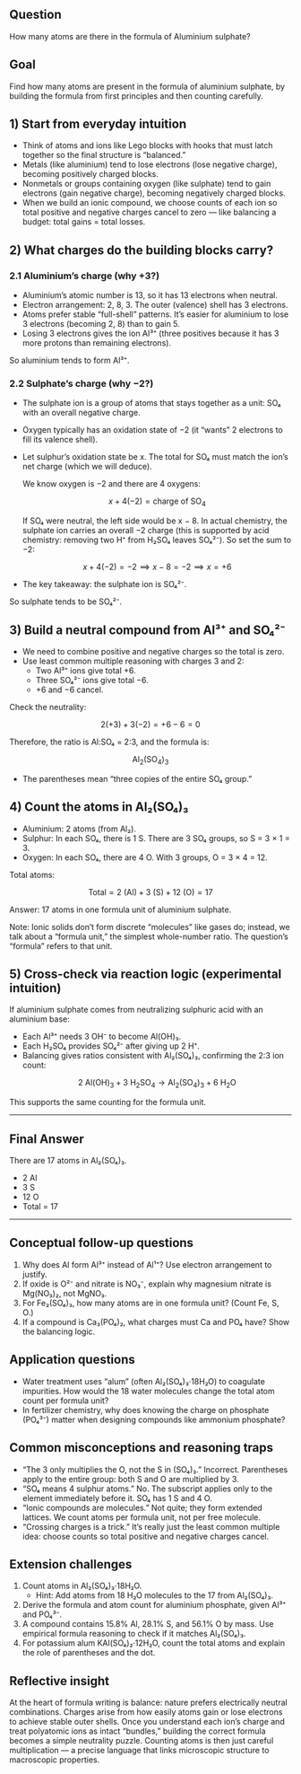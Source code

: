 ## Question
How many atoms are there in the formula of Aluminium sulphate?

## Goal
Find how many atoms are present in the formula of aluminium sulphate, by building the formula from first principles and then counting carefully.

## 1) Start from everyday intuition
- Think of atoms and ions like Lego blocks with hooks that must latch together so the final structure is “balanced.”
- Metals (like aluminium) tend to lose electrons (lose negative charge), becoming positively charged blocks.
- Nonmetals or groups containing oxygen (like sulphate) tend to gain electrons (gain negative charge), becoming negatively charged blocks.
- When we build an ionic compound, we choose counts of each ion so total positive and negative charges cancel to zero — like balancing a budget: total gains = total losses.

## 2) What charges do the building blocks carry?

### 2.1 Aluminium’s charge (why +3?)
- Aluminium’s atomic number is 13, so it has 13 electrons when neutral.
- Electron arrangement: 2, 8, 3. The outer (valence) shell has 3 electrons.
- Atoms prefer stable “full-shell” patterns. It’s easier for aluminium to lose 3 electrons (becoming 2, 8) than to gain 5.
- Losing 3 electrons gives the ion Al³⁺ (three positives because it has 3 more protons than remaining electrons).

So aluminium tends to form Al³⁺.

### 2.2 Sulphate’s charge (why −2?)
- The sulphate ion is a group of atoms that stays together as a unit: SO₄ with an overall negative charge.
- Oxygen typically has an oxidation state of −2 (it “wants” 2 electrons to fill its valence shell).
- Let sulphur’s oxidation state be x. The total for SO₄ must match the ion’s net charge (which we will deduce).
  
  We know oxygen is −2 and there are 4 oxygens:
  ```math
  x + 4(-2) = \text{charge of SO}_4
  ```
  If SO₄ were neutral, the left side would be x − 8. In actual chemistry, the sulphate ion carries an overall −2 charge (this is supported by acid chemistry: removing two H⁺ from H₂SO₄ leaves SO₄²⁻). So set the sum to −2:
  ```math
  x + 4(-2) = -2 \implies x - 8 = -2 \implies x = +6
  ```
- The key takeaway: the sulphate ion is SO₄²⁻.

So sulphate tends to be SO₄²⁻.

## 3) Build a neutral compound from Al³⁺ and SO₄²⁻
- We need to combine positive and negative charges so the total is zero.
- Use least common multiple reasoning with charges 3 and 2:
  - Two Al³⁺ ions give total +6.
  - Three SO₄²⁻ ions give total −6.
  - +6 and −6 cancel.

Check the neutrality:
```math
2(+3) + 3(-2) = +6 - 6 = 0
```

Therefore, the ratio is Al:SO₄ = 2:3, and the formula is:
```math
\text{Al}_2(\text{SO}_4)_3
```
- The parentheses mean “three copies of the entire SO₄ group.”

## 4) Count the atoms in Al₂(SO₄)₃
- Aluminium: 2 atoms (from Al₂).
- Sulphur: In each SO₄, there is 1 S. There are 3 SO₄ groups, so S = 3 × 1 = 3.
- Oxygen: In each SO₄, there are 4 O. With 3 groups, O = 3 × 4 = 12.

Total atoms:
```math
\text{Total} = 2\ (\text{Al}) + 3\ (\text{S}) + 12\ (\text{O}) = 17
```

Answer: 17 atoms in one formula unit of aluminium sulphate.

Note: Ionic solids don’t form discrete “molecules” like gases do; instead, we talk about a “formula unit,” the simplest whole-number ratio. The question’s “formula” refers to that unit.

## 5) Cross-check via reaction logic (experimental intuition)
If aluminium sulphate comes from neutralizing sulphuric acid with an aluminium base:
- Each Al³⁺ needs 3 OH⁻ to become Al(OH)₃.
- Each H₂SO₄ provides SO₄²⁻ after giving up 2 H⁺.
- Balancing gives ratios consistent with Al₂(SO₄)₃, confirming the 2:3 ion count:
  ```math
  2\ \text{Al(OH)}_3 + 3\ \text{H}_2\text{SO}_4 \rightarrow \text{Al}_2(\text{SO}_4)_3 + 6\ \text{H}_2\text{O}
  ```
This supports the same counting for the formula unit.

---

## Final Answer
There are 17 atoms in Al₂(SO₄)₃.

- 2 Al
- 3 S
- 12 O
- Total = 17

---

## Conceptual follow-up questions
1. Why does Al form Al³⁺ instead of Al¹⁺? Use electron arrangement to justify.
2. If oxide is O²⁻ and nitrate is NO₃⁻, explain why magnesium nitrate is Mg(NO₃)₂, not MgNO₃.
3. For Fe₂(SO₄)₃, how many atoms are in one formula unit? (Count Fe, S, O.)
4. If a compound is Ca₃(PO₄)₂, what charges must Ca and PO₄ have? Show the balancing logic.

## Application questions
- Water treatment uses “alum” (often Al₂(SO₄)₃·18H₂O) to coagulate impurities. How would the 18 water molecules change the total atom count per formula unit?
- In fertilizer chemistry, why does knowing the charge on phosphate (PO₄³⁻) matter when designing compounds like ammonium phosphate?

## Common misconceptions and reasoning traps
- “The 3 only multiplies the O, not the S in (SO₄)₃.” Incorrect. Parentheses apply to the entire group: both S and O are multiplied by 3.
- “SO₄ means 4 sulphur atoms.” No. The subscript applies only to the element immediately before it. SO₄ has 1 S and 4 O.
- “Ionic compounds are molecules.” Not quite; they form extended lattices. We count atoms per formula unit, not per free molecule.
- “Crossing charges is a trick.” It’s really just the least common multiple idea: choose counts so total positive and negative charges cancel.

## Extension challenges
1. Count atoms in Al₂(SO₄)₃·18H₂O.
   - Hint: Add atoms from 18 H₂O molecules to the 17 from Al₂(SO₄)₃.
2. Derive the formula and atom count for aluminium phosphate, given Al³⁺ and PO₄³⁻.
3. A compound contains 15.8% Al, 28.1% S, and 56.1% O by mass. Use empirical formula reasoning to check if it matches Al₂(SO₄)₃.
4. For potassium alum KAl(SO₄)₂·12H₂O, count the total atoms and explain the role of parentheses and the dot.

## Reflective insight
At the heart of formula writing is balance: nature prefers electrically neutral combinations. Charges arise from how easily atoms gain or lose electrons to achieve stable outer shells. Once you understand each ion’s charge and treat polyatomic ions as intact “bundles,” building the correct formula becomes a simple neutrality puzzle. Counting atoms is then just careful multiplication — a precise language that links microscopic structure to macroscopic properties.